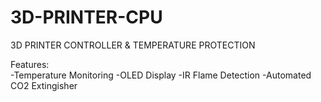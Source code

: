 # 3D-PRINTER-CPU
3D PRINTER CONTROLLER &amp; TEMPERATURE PROTECTION 

Features:
<br/>
-Temperature Monitoring
-OLED Display
-IR Flame Detection
-Automated CO2 Extingisher
